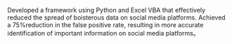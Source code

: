 Developed a framework using Python and Excel VBA that effectively reduced the spread of boisterous data on social media platforms.
Achieved a 75%reduction in the false positive rate, resulting in more accurate identification of important information on social media platforms。
